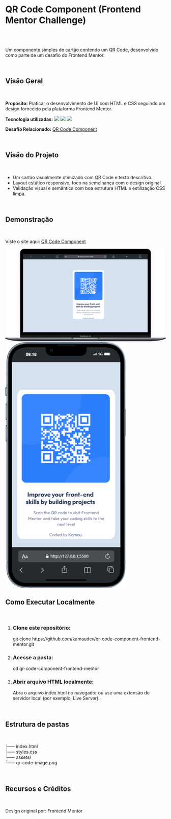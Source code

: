 <h1> QR Code Component (Frontend Mentor Challenge)</h1>
<br>
<br>
<p>Um componente simples de cartão contendo um QR Code, desenvolvido como parte de um desafio do Frontend Mentor.</p>
<br>
<h2>Visão Geral</h2>
<br>
<p><b>Propósito: </b>Praticar o desenvolvimento de UI com HTML e CSS seguindo um design fornecido pela plataforma Frontend Mentor.</p>
<p><b>Tecnologia utilizadas: </b> <img src= "https://img.shields.io/badge/HTML-239120?style=for-the-badge&logo=html5&logoColor=white"/>  <img src="https://img.shields.io/badge/CSS-239120?&style=for-the-badge&logo=css3&logoColor=white"/> 
  <img src="https://img.shields.io/badge/Figma-F24E1E?style=for-the-badge&logo=figma&logoColor=white"/></p>
<p><b>Desafio Relacionado: </b><a href="https://www.frontendmentor.io/challenges/qr-code-component-iux_sIO_H" target="_blank">QR Code Component</a></p>
<br>
<h2>Visão do Projeto</h2>
<br>
<ul>
  <li>Um cartão visualmente otimizado com QR Code e texto descritivo.</li>
  <li>Layout estático responsivo, foco na semelhança com o design original.</li>
  <li>Validação visual e semântica com boa estrutura HTML e estilização CSS limpa.</li>
</ul>
<br>
<h2>Demonstração</h2>
<br>
<p>Viste o site aqui: <a href="https://kamaudev.github.io/qr-code-component-frontend-mentor/" target="_blank">QR Code Component</a></p>
<img src="https://github.com/kamaudev/qr-code-component-frontend-mentor/blob/main/images/Macbook-Air-127.0.0.1%20(2).png?raw=true" alt="Demonstração do componente em desktop"/>
<img src="https://github.com/kamaudev/qr-code-component-frontend-mentor/blob/main/images/iPhone-13-PRO-127.0.0.1.png?raw=true" alt="Demonstração do componente em mobile"/>
<br>
<h2>Como Executar Localmente</h2>
<br>
<ol>
  <li><h3>Clone este repositório:</h3>
  <p>git clone https://github.com/kamaudev/qr-code-component-frontend-mentor.git</p></li>
  <li><h3>Acesse a pasta:</h3>
  <p>cd qr-code-component-frontend-mentor</p></li>
  <li><h3>Abrir arquivo HTML localmente:</h3>
  <p>Abra o arquivo index.html no navegador ou use uma extensão de servidor local (por exemplo, Live Server).</p></li>
</ol>
<br>
<h2>Estrutura de pastas</h2>
<br>
<p>
├── index.html<br>
├── styles.css<br>
└── assets/<br>
    └── qr-code-image.png
</p>
<br>
<h2>Recursos e Créditos</h2>
<br>
<p>Design original por: Frontend Mentor </p>
